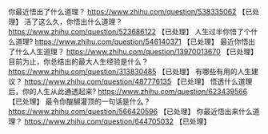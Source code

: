 你最近悟出了什么道理？	https://www.zhihu.com/question/538335062 【已处理】
活了这么久，你悟出什么道理？	https://www.zhihu.com/question/523686122 【已处理】
人生过半你悟了个什么道理?	https://www.zhihu.com/question/546140371 【已处理】
最近你悟出了什么人生道理？	https://www.zhihu.com/question/13970013670 【已处理】
目前为止，你总结出的最大人生经验是什么？	https://www.zhihu.com/question/313830485 【已处理】
有哪些有用的人生建议？	https://www.zhihu.com/question/487776135 【已处理】
悟透什么道理后，你的人生从此通透起来?	https://www.zhihu.com/question/623439566 【已处理】
最令你醍醐灌顶的一句话是什么？	https://www.zhihu.com/question/566420596 【已处理】
你最近悟出来什么道理？	https://www.zhihu.com/question/644705032 【已处理】
